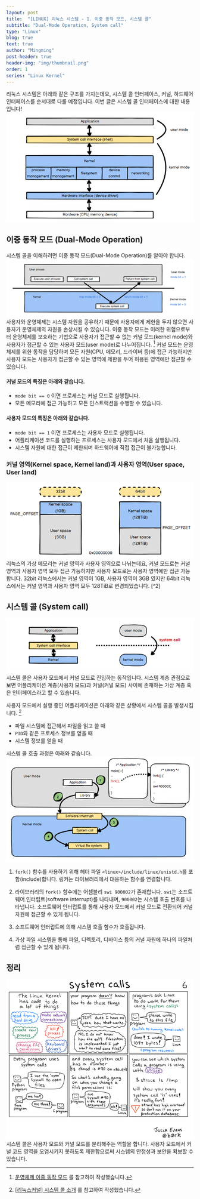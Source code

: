 ```yaml
---
layout: post
title:  "[LINUX] 리눅스 시스템 - 1. 이중 동작 모드, 시스템 콜"
subtitle: "Dual-Mode Operation, System call"
type: "Linux"
blog: true
text: true
author: "Mingming"
post-header: true
header-img: "img/thumbnail.png"
order: 1
series: "Linux Kernel"
---
```


리눅스 시스템은 아래와 같은 구조를 가지는데요, 시스템 콜 인터페이스, 커널, 하드웨어 인터페이스를 순서대로 다룰 예정입니다. 이번 글은 시스템 콜 인터페이스에 대한 내용입니다!
<img src="img/linux_system.png" alt="linux system" style="zoom:80%;" />

## 이중 동작 모드 (Dual-Mode Operation)
시스템 콜을 이해하려면 이중 동작 모드(Dual-Mode Operation)를 알아야 합니다. 
![dual mode](img/dual_mode.png)
사용자와 운영체제는 시스템 자원을 공유하기 때문에 사용자에게 제한을 두지 않으면 사용자가 운영체제의 자원을 손상시킬 수 있습니다. 이중 동작 모드는 이러한 위험으로부터 운영체제를 보호하는 기법으로 사용자가 접근할 수 없는 커널 모드(kernel mode)와 사용자가 접근할 수 있는 사용자 모드(user mode)로 나누어집니다. [^1] 커널 모드는 운영체제를 위한 동작을 담당하며 모든 자원(CPU, 메모리, 드라이버 등)에 접근 가능하지만 사용자 모드는 사용자가 접근할 수 있는 영역에 제한을 두어 허용된 영역에만 접근할 수 있습니다.

#### 커널 모드의 특징은 아래와 같습니다.
- `mode bit == 0` 이면 프로세스는 커널 모드로 실행됩니다.
- 모든 메모리에 접근 가능하고 모든 인스트럭션을 수행할 수 있습니다.

#### 사용자 모드의 특징은 아래와 같습니다.
- `mode bit == 1` 이면 프로세스는 사용자 모드로 실행됩니다.
- 어플리케이션 코드를 실행하는 프로세스는 사용자 모드에서 처음 실행됩니다.
- 시스템 자원에 대한 접근이 제한되며 하드웨어에 직접 접근이 불가능합니다.

### 커널 영역(Kernel space, Kernel land)과 사용자 영역(User space, User land)
<img src="img/space.png" alt="dual space" style="zoom:80%;" />
리눅스의 가상 메모리는 커널 영역과 사용자 영역으로 나뉘는데요, 커널 모드로는 커널 영역과 사용자 영역 모두 접근 가능하지만 사용자 모드로는 사용자 영역에만 접근 가능합니다. 32bit 리눅스에서는 커널 영역이 1GB, 사용자 영역이 3GB 였지만 64bit 리눅스에서는 커널 영역과 사용자 영역 모두 128TiB로 변경되었습니다. [^2] 

## 시스템 콜 (System call)
<img src="img/syscall.png" alt="syscall" style="zoom:80%;" />
시스템 콜은 사용자 모드에서 커널 모드로 진입하는 동작입니다. 시스템 계층 관점으로 보면 어플리케이션 계층(사용자 모드)과 커널(커널 모드) 사이에 존재하는 가상 계층 혹은 인터페이스라고 할 수 있습니다.

사용자 모드에서 실행 중인 어플리케이션은 아래와 같은 상황에서 시스템 콜을 발생시킵니다. [^3]
- 파일 시스템에 접근해서 파일을 읽고 쓸 때
- `PID`와 같은 프로세스 정보를 얻을 때
- 시스템 정보를 얻을 때

시스템 콜 호출 과정은 아래와 같습니다.
<img src="img/syscall2.png" alt="syscall" style="zoom:80%;" />
1. `fork()` 함수를 사용하기 위해 헤더 파일 `<linux>/include/linux/unistd.h`를 포함(include)합니다. 링커는 라이브러리에서 대응하는 함수를 연결합니다.

2. 라이브러리의 `fork()` 함수에는 어셈블리 `swi 900002`가 존재합니다. `swi`는 소프트웨어 인터럽트(software interrupt)를 나타내며, `900002`는 시스템 호출 번호를 나타냅니다. 소프트웨어 인터럽트를 통해 사용자 모드에서 커널 모드로 전환되어 커널 자원에 접근할 수 있게 됩니다.

3. 소프트웨어 인터럽트에 의해 시스템 호출 함수가 호출됩니다.

4. 가상 파일 시스템을 통해 파일, 디렉토리, 디바이스 등의 커널 자원에 하나의 파일처럼 접근할 수 있게 됩니다.

## 정리
![syscalls drawing](img/syscalls_drawing.png)
시스템 콜은 사용자 모드와 커널 모드를 분리해주는 역할을 합니다. 사용자 모드에서 커널 코드 영역을 오염시키지 못하도록 제한함으로써 시스템의 안정성과 보안을 확보할 수 있습니다.

[^1]: [운영체제 이중 동작 모드](https://neos518.tistory.com/115) 를 참고하여 작성했습니다.
[^2]: [Memory Management](https://sungju.github.io/kernel/internals/memory_management) 를 참고하여 작성했습니다.
[^3]: [[리눅스커널] 시스템 콜 소개](http://rousalome.egloos.com/9985629) 를 참고하여 작성했습니다.